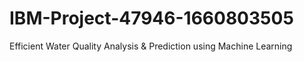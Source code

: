 # IBM-Project-47946-1660803505
Efficient Water Quality Analysis &amp; Prediction using Machine Learning
